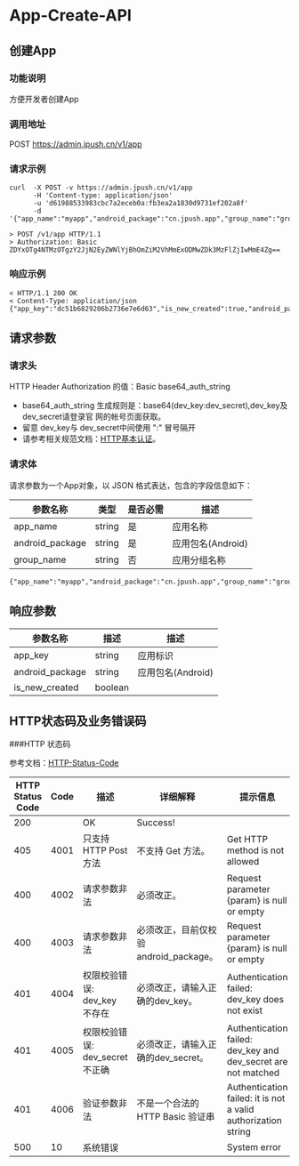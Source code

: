 # App-Create-API
## 创建App
### 功能说明

方便开发者创建App

### 调用地址

POST https://admin.jpush.cn/v1/app

### 请求示例

	curl  -X POST -v https://admin.jpush.cn/v1/app
		  -H 'Content-type: application/json'
		  -u 'd61988533983cbc7a2eceb0a:fb3ea2a1830d9731ef202a8f'
		  -d '{"app_name":"myapp","android_package":"cn.jpush.app","group_name":"groupOne"}'
		  
	> POST /v1/app HTTP/1.1
	> Authorization: Basic ZDYxOTg4NTMzOTgzY2JjN2EyZWNlYjBhOmZiM2VhMmExODMwZDk3MzFlZjIwMmE4Zg==
	
	
### 响应示例

	< HTTP/1.1 200 OK
	< Content-Type: application/json
	{"app_key":"dc51b6829206b2736e7e6d63","is_new_created":true,"android_package":"cn.jpush.app"}
	
	
## 请求参数

### 请求头

HTTP Header Authorization 的值：Basic base64_auth_string

+ base64_auth_string 生成规则是：base64(dev_key:dev_secret),dev_key及dev_secret请登录官  网的帐号页面获取。
+ 留意 dev_key与 dev_secret中间使用 ":" 冒号隔开
+ 请参考相关规范文档：[HTTP基本认证](http://zh.wikipedia.org/zh/HTTP基本认证)。

### 请求体

请求参数为一个App对象，以 JSON 格式表达，包含的字段信息如下：


参数名称           | 类型          |是否必需  |描述
---------------- | ------------  | -------- | ------------
app_name         |string 	      | 是       |应用名称
android_package  |string 	      | 是       |应用包名(Android)
group_name       |string 	      | 否       |应用分组名称

	{"app_name":"myapp","android_package":"cn.jpush.app","group_name":"groupOne"}

## 响应参数

参数名称          | 描述         |描述
---------------- | ----------- | ------------
app_key          |string 	    | 应用标识
android_package  |string 	    | 应用包名(Android)
is_new_created   |boolean 	    | 


## HTTP状态码及业务错误码

###HTTP 状态码

参考文档：[HTTP-Status-Code]()

HTTP Status Code| Code|描述|详细解释|提示信息
-| -| -| -|-
200||OK|Success!|
405|4001|只支持 HTTP Post 方法|不支持 Get 方法。|Get HTTP method is not allowed
400|4002|请求参数非法|必须改正。|Request parameter {param} is null or empty
400|4003|请求参数非法|必须改正，目前仅校验 android_package。|Request parameter {param} is null or empty
401|4004|权限校验错误: dev_key 不存在|必须改正，请输入正确的dev_key。|Authentication failed: dev_key does not exist
401|4005|权限校验错误: dev_secret 不正确|必须改正，请输入正确的dev_secret。|Authentication failed: dev_key and dev_secret are not matched
401|4006|验证参数非法|不是一个合法的 HTTP Basic 验证串|Authentication failed: it is not a valid authorization string
500|10|系统错误||System error





